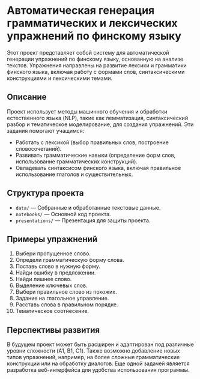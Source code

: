 # Автоматическая генерация грамматических и лексических упражнений по финскому языку

Этот проект представляет собой систему для автоматической генерации упражнений по финскому языку, основанную на анализе текстов. Упражнения направлены на развитие лексики и грамматики финского языка, включая работу с формами слов, синтаксическими конструкциями и лексическими темами.

## Описание

Проект использует методы машинного обучения и обработки естественного языка (NLP), такие как лемматизация, синтаксический разбор и тематическое моделирование, для создания упражнений. Эти задания помогают учащимся:

- Работать с лексикой (выбор правильных слов, построение словосочетаний).
- Развивать грамматические навыки (определение форм слов, использование грамматических конструкций).
- Овладевать синтаксисом финского языка, включая правильное использование глаголов и существительных.

## Структура проекта

- `data/` — Собранные и обработанные текстовые данные.
- `notebooks/` — Основной код проекта. 
- `presentations/` — Презентация для защиты проекта.

## Примеры упражнений
1) Выбери пропущенное слово.
2) Определи грамматическую форму слова.
3) Поставь слово в нужную форму.
4) Найди ошибку в предложении.
5) Найди лишнее слово.
6) Выделение ключевых слов.
7)  Выбери правильное слово из похожих.
8) Задание на глагольное управление.
9) Расставь слова в правильном порядке.
10) Тематическое соотнесение.

## Перспективы развития
В будущем проект может быть расширен и адаптирован под различные уровни сложности (A1, B1, C1). Также возможно добавление новых типов упражнений, например, на более сложные грамматические конструкции или на обработку диалогов. Еще одной задачей является разработка веб-интерфейса для удобства использования программы. 
